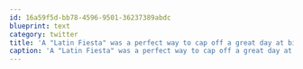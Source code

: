 ```yaml
---
id: 16a59f5d-bb78-4596-9501-36237389abdc
blueprint: text
category: twitter
title: 'A "Latin Fiesta" was a perfect way to cap off a great day at big white'
caption: 'A "Latin Fiesta" was a perfect way to cap off a great day at big white'
---
```

